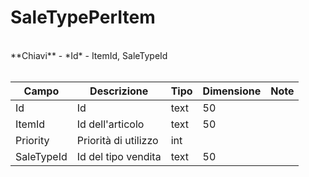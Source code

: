 # SaleTypePerItem

<br>
**Chiavi**
- *Id*
- ItemId, SaleTypeId
<br><br>

| Campo | Descrizione | Tipo | Dimensione | Note |
| --- | --- | --- | --- | --- |
| Id | Id | text | 50 |  |
| ItemId | Id dell'articolo | text | 50 |  |
| Priority | Priorità di utilizzo | int |  |  |
| SaleTypeId | Id del tipo vendita | text | 50 |  |

